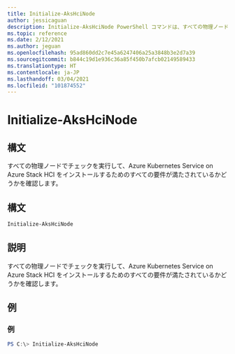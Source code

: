 ```yaml
---
title: Initialize-AksHciNode
author: jessicaguan
description: Initialize-AksHciNode PowerShell コマンドは、すべての物理ノードでチェックを実行して、AKS on Azure Stack HCI をインストールするためのすべての要件が満たされているかどうかを確認します。
ms.topic: reference
ms.date: 2/12/2021
ms.author: jeguan
ms.openlocfilehash: 95ad860dd2c7e45a6247406a25a3848b3e2d7a39
ms.sourcegitcommit: b844c19d1e936c36a85f450b7afcb02149589433
ms.translationtype: HT
ms.contentlocale: ja-JP
ms.lasthandoff: 03/04/2021
ms.locfileid: "101874552"
---
```

# <a name="initialize-akshcinode"></a>Initialize-AksHciNode

## <a name="synopsis"></a>構文
すべての物理ノードでチェックを実行して、Azure Kubernetes Service on Azure Stack HCI をインストールするためのすべての要件が満たされているかどうかを確認します。

## <a name="syntax"></a>構文

```powershell
Initialize-AksHciNode
```

## <a name="description"></a>説明
すべての物理ノードでチェックを実行して、Azure Kubernetes Service on Azure Stack HCI をインストールするためのすべての要件が満たされているかどうかを確認します。

## <a name="examples"></a>例

### <a name="example"></a>例
```powershell
PS C:\> Initialize-AksHciNode
```
